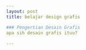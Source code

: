 ```yaml
---
layout: post
title: belajar design grafis

### Pengertian Desain Grafis
apa sih desain grafis ituu?
 
---
```



